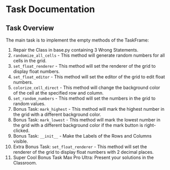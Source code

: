 # Task Documentation

## Task Overview

The main task is to implement the empty methods of the TaskFrame:

1. Repair the Class in base.py containing 3 Wrong Statements.
2. `randomize_all_cells` - This method will generate random numbers for all cells in the grid.
3. `set_float_renderer` - This method will set the renderer of the grid to display float numbers.
4. `set_float_editor` - This method will set the editor of the grid to edit float numbers.
5. `colorize_cell_direct` - This method will change the background color of the cell at the specified row and column.
6. `set_random_numbers` - This method will set the numbers in the grid to random values.
7. Bonus Task: `mark_highest` - This method will mark the highest number in the grid with a different background color.
8. Bonus Task: `mark_lowest` - This method will mark the lowest number in the grid with a different background color if the mark button is right-clicked.
9. Bonus Task: `__init__` - Make the Labels of the Rows and Columns visible.
10. Extra Bonus Task: `set_float_renderer` - This method will set the renderer of the grid to display float numbers with 2 decimal places.
11. Super Cool Bonus Task Max Pro Ultra: Present your solutions in the Classroom.